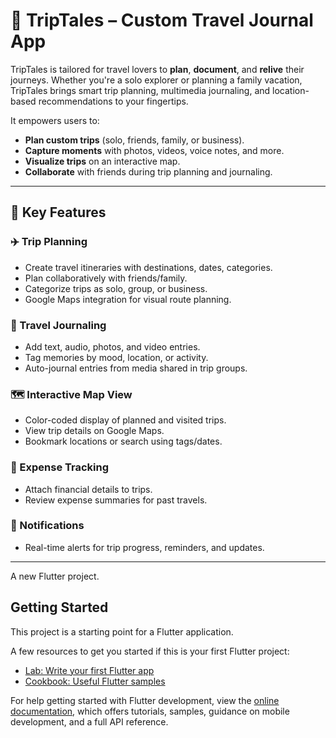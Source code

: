# 🧭 TripTales – Custom Travel Journal App

TripTales is tailored for travel lovers to **plan**, **document**, and **relive** their journeys. Whether you're a solo explorer or planning a family vacation, TripTales brings smart trip planning, multimedia journaling, and location-based recommendations to your fingertips.

It empowers users to:
- **Plan custom trips** (solo, friends, family, or business).
- **Capture moments** with photos, videos, voice notes, and more.
- **Visualize trips** on an interactive map.
- **Collaborate** with friends during trip planning and journaling.

---
## 🚀 Key Features

### ✈️ Trip Planning
- Create travel itineraries with destinations, dates, categories.
- Plan collaboratively with friends/family.
- Categorize trips as solo, group, or business.
- Google Maps integration for visual route planning.

### 📓 Travel Journaling
- Add text, audio, photos, and video entries.
- Tag memories by mood, location, or activity.
- Auto-journal entries from media shared in trip groups.

### 🗺️ Interactive Map View
- Color-coded display of planned and visited trips.
- View trip details on Google Maps.
- Bookmark locations or search using tags/dates.

### 💸 Expense Tracking
- Attach financial details to trips.
- Review expense summaries for past travels.

### 🔔 Notifications
- Real-time alerts for trip progress, reminders, and updates.

---


A new Flutter project.

## Getting Started

This project is a starting point for a Flutter application.

A few resources to get you started if this is your first Flutter project:

- [Lab: Write your first Flutter app](https://docs.flutter.dev/get-started/codelab)
- [Cookbook: Useful Flutter samples](https://docs.flutter.dev/cookbook)

For help getting started with Flutter development, view the
[online documentation](https://docs.flutter.dev/), which offers tutorials,
samples, guidance on mobile development, and a full API reference.
